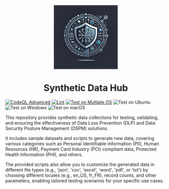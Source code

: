 <div align="center">
  <img src="https://github.com/samerfarida/SyntheticDataHub/blob/main/.resources/syntheticdatahub-logo.webp" alt="Logo Image" width="200"/>
  <h1>Synthetic Data Hub</h1>
</div>

[![CodeQL Advanced](https://github.com/samerfarida/SyntheticDataHub/actions/workflows/codeql.yml/badge.svg)](https://github.com/samerfarida/SyntheticDataHub/actions/workflows/codeql.yml)
[![Lint](https://github.com/samerfarida/SyntheticDataHub/actions/workflows/lint.yml/badge.svg)](https://github.com/samerfarida/SyntheticDataHub/actions/workflows/lint.yml)
[![Test on Multiple OS](https://github.com/samerfarida/SyntheticDataHub/actions/workflows/test.yml/badge.svg)](https://github.com/samerfarida/SyntheticDataHub/actions/workflows/test.yml)
![Test on Ubuntu](https://img.shields.io/github/actions/workflow/status/samerfarida/SyntheticDataHub/test.yml?branch=main&job=test_ubuntuu&label=Ubuntu&logo=ubuntu&style=flat-square)
![Test on Windows](https://img.shields.io/github/actions/workflow/status/samerfarida/SyntheticDataHub/test.yml?branch=main&job=test_windows&label=Windows&logo=windows&style=flat-square)
![Test on macOS](https://img.shields.io/github/actions/workflow/status/samerfarida/SyntheticDataHub/test.yml?branch=main&job=test_macos&label=macOS&logo=apple&style=flat-square)

This repository provides synthetic data collections for testing, validating, and ensuring the effectiveness of Data Loss Prevention (DLP) and Data Security Posture Management (DSPM) solutions.

It includes sample datasets and scripts to generate new data, covering various categories such as Personal Identifiable Information (PII), Human Resources (HR), Payment Card Industry (PCI) compliant data, Protected Health Information (PHI), and others.

The provided scripts also allow you to customize the generated data in different file types (e.g., 'json', 'csv', 'excel', 'word', 'pdf', or 'txt') by choosing different locales (e.g., en_US, fr_FR), record counts, and other parameters, enabling tailored testing scenarios for your specific use cases.
